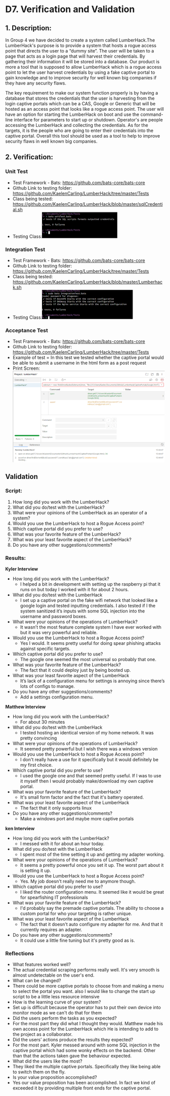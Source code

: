 # D7. Verification and Validation

## 1. Description:
In Group 4 we have decided to create a system called LumberHack.The LumberHack's purpose is to provide a system that hosts a rogue access point that directs the user to a “dummy site”. The user will be taken to a page that acts as a login page that will harvest their credentials. By gathering their information it will be stored into a database. Our product is more a tool that is supposed to allow LumberHack which is a rogue access point to let the user harvest credentials by using a fake captive portal to gain knowledge and to improve security for well known big companies if they have any security flaws. 

The key requirement to make our system function properly is by having a database that stores the credentials that the user is harvesting from the login captive portals which can be a CAS, Google or Generic that will be hosted as an access point that looks like a rogue access point. The user will have an option for starting the LumberHack on boot and use the command-line interface for parameters to start up or shutdown. Operator's are people accessing the LumberHack and collecting the credentials. As for the targets, it is the people who are going to enter their credentials into the captive portal. Overall this tool should be used as a tool to help to improve security flaws in well known big companies. 

## 2. Verification:

### Unit Test
 * Test Framework - Bats: https://github.com/bats-core/bats-core
 * Github Link to testing folder: https://github.com/KaelenCarling/LumberHack/tree/master/Tests
 * Class being tested: https://github.com/KaelenCarling/LumberHack/blob/master/sqlCredential.sh
 * Testing Class:![Unit test](https://github.com/KaelenCarling/LumberHack/blob/master/Pictures/Unit%20Test.png)
 
### Integration Test
 * Test Framework - Bats: https://github.com/bats-core/bats-core
 * Github Link to testing folder: https://github.com/KaelenCarling/LumberHack/tree/master/Tests
 * Class being tested: https://github.com/KaelenCarling/LumberHack/blob/master/Lumberhack.sh
 * Testing Class:![Integration Test](https://github.com/KaelenCarling/LumberHack/blob/master/Pictures/Integration%20Test.png)
 
### Acceptance Test
 * Test Framework - Bats: https://github.com/bats-core/bats-core
 * Github Link to testing folder: https://github.com/KaelenCarling/LumberHack/tree/master/Tests
 * Example of test = In this test we tested whether the captive portal would be able to submit a username in the html form as a     post request
 * Print Screen:![Acceptance Test](https://github.com/KaelenCarling/LumberHack/blob/master/Pictures/acceptance%20test.png)
 
## Validation
### Script:
1. How long did you work with the LumberHack?
2. What did you do/test with the LumberHack?
3. What were your opinions of the LumberHack as an operator of a system?
4. Would you use the LumberHack to host a Rogue Access point?
5. Which captive portal did you prefer to use?
6. What was your favorite feature of the LumberHack?
7. What was your least favorite aspect of the LumberHack?
8. Do you have any other suggestions/comments?

### Results:
**Kyler Interview**
* How long did you work with the LumberHack?
  * I helped a bit in development with setting up the raspberry pi that it runs on but today I worked with it for about 2 hours.
* What did you do/test with the LumberHack
  * I set up a captive portal on the fake wifi network that looked like a google login and tested inputting credentials. I also tested if I the system sanitized it’s inputs with some SQL injection into the username and password boxes.
* What were your opinions of the operations of LumberHack?
  * It wasn’t the most feature complete system I have ever worked with but it was very powerful and reliable.
* Would you use the LumberHack to host a Rogue Access point?
  * Yes I would. It seems pretty useful for doing spear phishing attacks against specific targets.
* Which captive portal did you prefer to use?
  * The google one seemed the most universal so probably that one.
* What was your favorite feature of the LumberHack?
  * The fact that it could deploy just by being booted up.
* What was your least favorite aspect of the LumberHack
  * It’s lack of a configuration menu for settings is annoying since there’s lots of configs to manage.
* Do you have any other suggestions/comments?
  * Add a settings configuration menu.

**Matthew Interview**
* How long did you work with the LumberHack?
  * For about 30 minutes
* What did you do/test with the LumberHack
  * I tested hosting an identical version of my home network. It was pretty convincing
* What were your opinions of the operations of LumberHack?
  * It seemed pretty powerful but I wish there was a windows version
* Would you use the LumberHack to host a Rogue Access point?
  * I don't really have a use for it specifically but it would definitely be my first choice.
* Which captive portal did you prefer to use?
  * I used the google one and that seemed pretty useful. If I was to use it myself then I would probably make/download my own captive portal.
* What was your favorite feature of the LumberHack?
  * It's small form factor and the fact that it's battery operated.
* What was your least favorite aspect of the LumberHack
  * The fact that it only supports linux
* Do you have any other suggestions/comments?
  * Make a windows port and maybe more captive portals

**ken Interview**
* How long did you work with the LumberHack?
  * I messed with it for about an hour today.
* What did you do/test with the LumberHack
  * I spent most of the time setting it up and getting my adapter working.
* What were your opinions of the operations of LumberHack?
  * It seems a pretty powerful once you set it up. The worst part about it is setting it up.
* Would you use the LumberHack to host a Rogue Access point?
  * Yes. My job doesn't really need me to anymore though.
* Which captive portal did you prefer to use?
  * I liked the router configuration menu. It seemed like it would be great for spearfishing IT professionals
* What was your favorite feature of the LumberHack?
  * I'd probably say the premade captive portals. The ability to choose a custom portal for who your targeting is rather unique.
* What was your least favorite aspect of the LumberHack
  * The fact that it doesn't auto configure my adapter for me. And that it currently requires an adapter.
* Do you have any other suggestions/comments?
  * It could use a little fine tuning but it's pretty good as is.

### Reflections
 * What features worked well?
  * The actual credential scraping performs really well. It's very smooth is almost undetectable on the user's end.
 * What can be changed?
  * There could be more captive portals to choose from and making a menu to select the portal you want. also I would like to change the start up script to be a little less resource intensive
 * How is the learning curve of your system?
  * Set up is difficult because the operator has to put their own device into monitor mode as we can't do that for them
 * Did the users perform the tasks as you expected?
  * For the most part they did what I thought they would. Matthew made his own access point for the LumberHack which He is intending to add to the project as a collaborator.
 * Did the users’ actions produce the results  they  expected?
  * For the most part. Kyler messed around with some SQL injection in the captive portal which had some wonky effects on the backend. Other than that the actions taken gave the behaviour expected.
 * What did the users like the most?
  * They liked the multiple captive portals. Specifically they like being able to switch them on the fly.
 * Is your value proposition accomplished?
  * Yes our value proposition has been accomplished. In fact we kind of exceeded it by providing multiple front ends for the captive portal.
